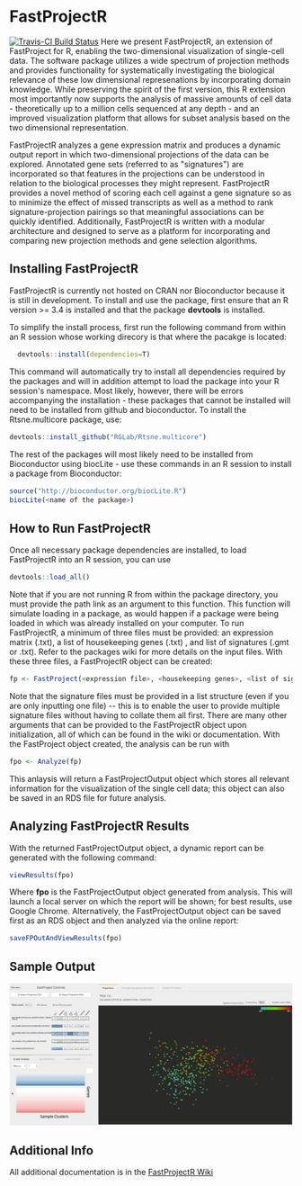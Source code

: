 FastProjectR
===========
[![Travis-CI Build Status](https://travis-ci.org/yoseflab/fastprojectr.svg?branch=master)](https://travis-ci.org/yoseflab/fastprojectr)
Here we present FastProjectR, an extension of FastProject for R, enabling the two-dimensional visualization of single-cell data. The software package utilizes a wide spectrum of projection methods and provides functionality for systematically investigating the biological relevance of these low dimensional represenations by incorporating domain knowledge. While preserving the spirit of the first version, this R extension most importantly now supports the analysis of massive amounts of cell data - theoretically up to a million cells sequenced at any depth - and an improved visualization platform that allows for subset analysis based on the two dimensional representation.

FastProjectR analyzes a gene expression matrix and produces a dynamic output report in which two-dimensional projections of the         data can be explored. Annotated gene sets (referred to as "signatures") are incorporated so that features in the projections can be understood in relation to the biological processes they might represent. FastProjectR provides a novel method of scoring each cell against a gene signature so as to minimize the effect of missed transcripts as well as a method to rank signature-projection pairings so that meaningful associations can be quickly identified. Additionally, FastProjectR is written with a modular architecture and designed to serve as a platform for incorporating and comparing new projection methods and gene selection algorithms.

Installing FastProjectR
-----------------------

FastProjectR is currently not hosted on CRAN nor Bioconductor because it is still in development. To install and use the package, first ensure that an R version >= 3.4 is installed and that the package **devtools** is installed.

To simplify the install process, first run the following command from within an R session whose working direcory is that where the pacakge is located:
``` r
  devtools::install(dependencies=T)
```

This command will automatically try to install all dependencies required by the packages and will in addition attempt to load the package into your R session's namespace. Most likely, however, there will be errors accompanying the installation - these packages that cannot be installed will need to be installed from github and bioconductor. To install the Rtsne.multicore package, use:
``` r
devtools::install_github("RGLab/Rtsne.multicore") 
```
The rest of the packages will most likely need to be installed from Bioconductor using biocLite - use these commands in an R session to install a package from Bioconductor:
```r
source("http://bioconductor.org/biocLite.R")
biocLite(<name of the package>)
```
How to Run FastProjectR
-----------------------

Once all necessary package dependencies are installed, to load FastProjectR into an R session, you can use
```r
devtools::load_all()
```
Note that if you are not running R from within the package directory, you must provide the path link as an argument to this function. This function will simulate loading in a package, as would happen if a package were being loaded in which was already installed on your computer. To run FastProjectR, a minimum of three files must be provided: an expression matrix (.txt), a list of housekeeping genes (.txt) , and list of signatures (.gmt or .txt). Refer to the packages wiki for more details on the input files. With these three files, a FastProjectR object can be created:
```r 
fp <- FastProject(<expression file>, <housekeeping genes>, <list of signatures>)
```
Note that the signature files must be provided in a list structure (even if you are only inputting one file) -- this is to enable the user to provide multiple signature files without having to collate them all first. There are many other arguments that can be provided to the FastProjectR object upon initialization, all of which can be found in the wiki or documentation. With the FastProject object created, the analysis can be run with 
``` r
fpo <- Analyze(fp)
```

This anlaysis will return a FastProjectOutput object which stores all relevant information for the visualization of the single cell data; this object can also be saved in an RDS file for future analysis. 

Analyzing FastProjectR Results
------------------------------
With the returned FastProjectOutput object, a dynamic report can be generated with the following command:
```r 
viewResults(fpo)
```
Where **fpo** is the FastProjectOutput object generated from analysis. This will launch a local server on which the report will be shown; for best results, use Google Chrome. Alternatively, the FastProjectOutput object can be saved first as an RDS object and then analyzed via the online report:
```r 
saveFPOutAndViewResults(fpo)
```

Sample Output
-------------
![FastProjectR Output Sample Image](/SampleOutput.png?raw=true)

Additional Info
---------------
All additional documentation is in the [FastProjectR Wiki](https://github.com/YosefLab/FastProjectR/wiki)

